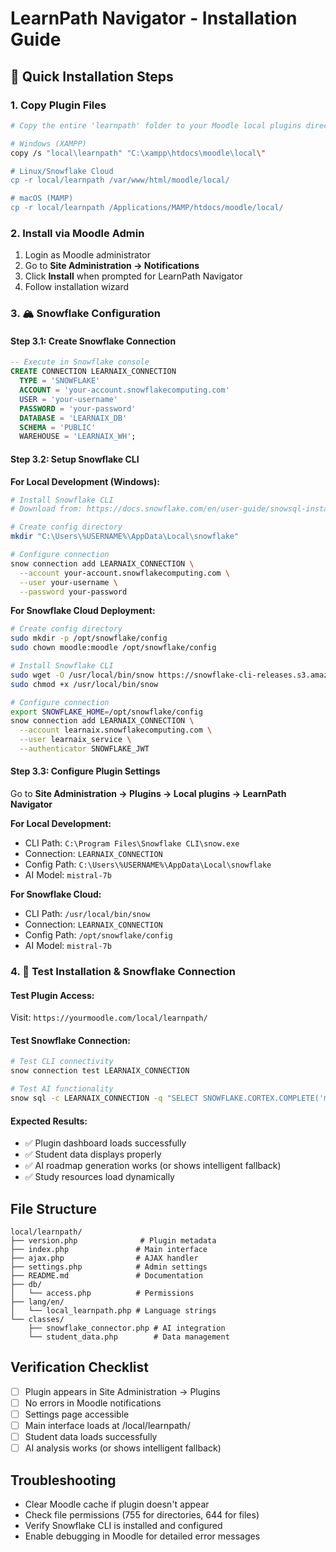 # LearnPath Navigator - Installation Guide

## 🚀 Quick Installation Steps

### 1. Copy Plugin Files
```bash
# Copy the entire 'learnpath' folder to your Moodle local plugins directory

# Windows (XAMPP)
copy /s "local\learnpath" "C:\xampp\htdocs\moodle\local\"

# Linux/Snowflake Cloud
cp -r local/learnpath /var/www/html/moodle/local/

# macOS (MAMP)
cp -r local/learnpath /Applications/MAMP/htdocs/moodle/local/
```

### 2. Install via Moodle Admin
1. Login as Moodle administrator
2. Go to **Site Administration → Notifications**
3. Click **Install** when prompted for LearnPath Navigator
4. Follow installation wizard

### 3. 🏔️ Snowflake Configuration

#### **Step 3.1: Create Snowflake Connection**
```sql
-- Execute in Snowflake console
CREATE CONNECTION LEARNAIX_CONNECTION
  TYPE = 'SNOWFLAKE'
  ACCOUNT = 'your-account.snowflakecomputing.com'
  USER = 'your-username'
  PASSWORD = 'your-password'
  DATABASE = 'LEARNAIX_DB'
  SCHEMA = 'PUBLIC'
  WAREHOUSE = 'LEARNAIX_WH';
```

#### **Step 3.2: Setup Snowflake CLI**

**For Local Development (Windows):**
```bash
# Install Snowflake CLI
# Download from: https://docs.snowflake.com/en/user-guide/snowsql-install-config

# Create config directory
mkdir "C:\Users\%USERNAME%\AppData\Local\snowflake"

# Configure connection
snow connection add LEARNAIX_CONNECTION \
  --account your-account.snowflakecomputing.com \
  --user your-username \
  --password your-password
```

**For Snowflake Cloud Deployment:**
```bash
# Create config directory
sudo mkdir -p /opt/snowflake/config
sudo chown moodle:moodle /opt/snowflake/config

# Install Snowflake CLI
sudo wget -O /usr/local/bin/snow https://snowflake-cli-releases.s3.amazonaws.com/snow
sudo chmod +x /usr/local/bin/snow

# Configure connection
export SNOWFLAKE_HOME=/opt/snowflake/config
snow connection add LEARNAIX_CONNECTION \
  --account learnaix.snowflakecomputing.com \
  --user learnaix_service \
  --authenticator SNOWFLAKE_JWT
```

#### **Step 3.3: Configure Plugin Settings**
Go to **Site Administration → Plugins → Local plugins → LearnPath Navigator**

**For Local Development:**
- CLI Path: `C:\Program Files\Snowflake CLI\snow.exe`
- Connection: `LEARNAIX_CONNECTION`
- Config Path: `C:\Users\%USERNAME%\AppData\Local\snowflake`
- AI Model: `mistral-7b`

**For Snowflake Cloud:**
- CLI Path: `/usr/local/bin/snow`
- Connection: `LEARNAIX_CONNECTION`
- Config Path: `/opt/snowflake/config`
- AI Model: `mistral-7b`

### 4. 🧪 Test Installation & Snowflake Connection

#### **Test Plugin Access:**
Visit: `https://yourmoodle.com/local/learnpath/`

#### **Test Snowflake Connection:**
```bash
# Test CLI connectivity
snow connection test LEARNAIX_CONNECTION

# Test AI functionality
snow sql -c LEARNAIX_CONNECTION -q "SELECT SNOWFLAKE.CORTEX.COMPLETE('mistral-7b', 'Hello World') as test"
```

#### **Expected Results:**
- ✅ Plugin dashboard loads successfully
- ✅ Student data displays properly
- ✅ AI roadmap generation works (or shows intelligent fallback)
- ✅ Study resources load dynamically

## File Structure
```
local/learnpath/
├── version.php              # Plugin metadata
├── index.php               # Main interface
├── ajax.php                # AJAX handler
├── settings.php            # Admin settings
├── README.md               # Documentation
├── db/
│   └── access.php          # Permissions
├── lang/en/
│   └── local_learnpath.php # Language strings
└── classes/
    ├── snowflake_connector.php # AI integration
    └── student_data.php        # Data management
```

## Verification Checklist
- [ ] Plugin appears in Site Administration → Plugins
- [ ] No errors in Moodle notifications
- [ ] Settings page accessible
- [ ] Main interface loads at /local/learnpath/
- [ ] Student data loads successfully
- [ ] AI analysis works (or shows intelligent fallback)

## Troubleshooting
- Clear Moodle cache if plugin doesn't appear
- Check file permissions (755 for directories, 644 for files)
- Verify Snowflake CLI is installed and configured
- Enable debugging in Moodle for detailed error messages
